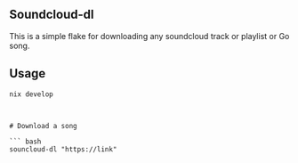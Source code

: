 ## Soundcloud-dl
This is a simple flake for downloading any soundcloud track or playlist or Go song.

## Usage

```bash
nix develop
```
```


# Download a song

``` bash
souncloud-dl "https://link"
```


```
```


```
```

```

